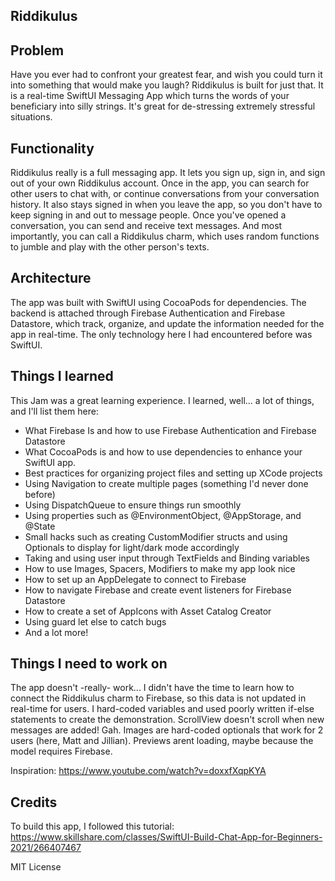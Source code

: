 ## Riddikulus

Problem
----------
Have you ever had to confront your greatest fear, and wish you could turn it into something that would make you laugh? Riddikulus is built for just that. It is a real-time SwiftUI Messaging App which turns the words of your beneficiary into silly strings. It's great for de-stressing extremely stressful situations.

Functionality
----------
Riddikulus really is a full messaging app. It lets you sign up, sign in, and sign out of your own Riddikulus account. Once in the app, you can search for other users to chat with, or continue conversations from your conversation history. It also stays signed in when you leave the app, so you don't have to keep signing in and out to message people. Once you've opened a conversation, you can send and receive text messages. And most importantly, you can call a Riddikulus charm, which uses random functions to jumble and play with the other person's texts.

Architecture
----------
The app was built with SwiftUI using CocoaPods for dependencies. The backend is attached through Firebase Authentication and Firebase Datastore, which track, organize, and update the information needed for the app in real-time. The only technology here I had encountered before was SwiftUI.

Things I learned
----------
This Jam was a great learning experience. I learned, well... a lot of things, and I'll list them here:

* What Firebase Is and how to use Firebase Authentication and Firebase Datastore
* What CocoaPods is and how to use dependencies to enhance your SwiftUI app.
* Best practices for organizing project files and setting up XCode projects
* Using Navigation to create multiple pages (something I'd never done before)
* Using DispatchQueue to ensure things run smoothly
* Using properties such as @EnvironmentObject, @AppStorage, and @State
* Small hacks such as creating CustomModifier structs and using Optionals to display for light/dark mode accordingly
* Taking and using user input through TextFields and Binding variables
* How to use Images, Spacers, Modifiers to make my app look nice
* How to set up an AppDelegate to connect to Firebase
* How to navigate Firebase and create event listeners for Firebase Datastore
* How to create a set of AppIcons with Asset Catalog Creator
* Using guard let else to catch bugs
* And a lot more!

Things I need to work on
----------
The app doesn't -really- work... I didn't have the time to learn how to connect the Riddikulus charm to Firebase, so this data is not updated in real-time for users. I hard-coded variables and used poorly written if-else statements to create the demonstration.
ScrollView doesn't scroll when new messages are added! Gah.
Images are hard-coded optionals that work for 2 users (here, Matt and Jillian).
Previews arent loading, maybe because the model requires Firebase.

Inspiration: https://www.youtube.com/watch?v=doxxfXqpKYA

Credits
----------

To build this app, I followed this tutorial: https://www.skillshare.com/classes/SwiftUI-Build-Chat-App-for-Beginners-2021/266407467

MIT License
